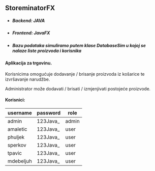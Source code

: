 ## StoreminatorFX

- ##### Backend: JAVA
- ##### Frontend: JavaFX

- ##### Bazu podataka simuliramo putem klase DatabaseSim u kojoj se nalaze liste proizvoda i korisnika

#### Aplikacija za trgovinu.

Korisnicima omogućuje dodavanje / brisanje proizvoda iz košarice te izvršavanje narudžbe.

Administrator može dodavati / brisati / izmjenjivati postojeće proizvode.

#### Korisnici:

| username | password | role |
| ---- | ---- | ---- |
| admin | 123Java_ | admin |
| amaletic | 123Java_ | user |
| phuljek | 123Java_ | user |
| sperkov | 123Java_ | user |
| tpavic | 123Java_ | user |
| mdebeljuh | 123Java_ | user |
